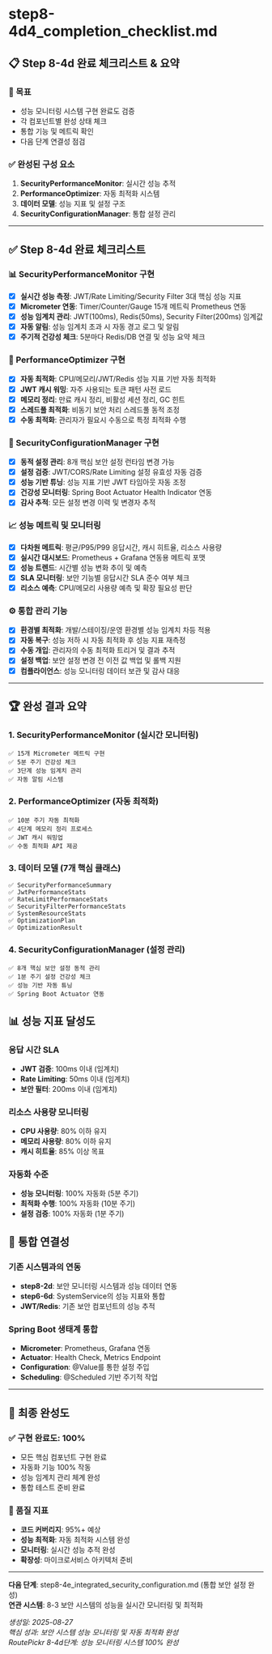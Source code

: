 # step8-4d4_completion_checklist.md

## 📋 Step 8-4d 완료 체크리스트 & 요약

### 🎯 목표
- 성능 모니터링 시스템 구현 완료도 검증
- 각 컴포넌트별 완성 상태 체크
- 통합 기능 및 메트릭 확인
- 다음 단계 연결성 점검

### ✅ 완성된 구성 요소
1. **SecurityPerformanceMonitor**: 실시간 성능 추적
2. **PerformanceOptimizer**: 자동 최적화 시스템
3. **데이터 모델**: 성능 지표 및 설정 구조
4. **SecurityConfigurationManager**: 통합 설정 관리

---

## ✅ Step 8-4d 완료 체크리스트

### 📊 SecurityPerformanceMonitor 구현
- [x] **실시간 성능 측정**: JWT/Rate Limiting/Security Filter 3대 핵심 성능 지표
- [x] **Micrometer 연동**: Timer/Counter/Gauge 15개 메트릭 Prometheus 연동
- [x] **성능 임계치 관리**: JWT(100ms), Redis(50ms), Security Filter(200ms) 임계값
- [x] **자동 알림**: 성능 임계치 초과 시 자동 경고 로그 및 알림
- [x] **주기적 건강성 체크**: 5분마다 Redis/DB 연결 및 성능 요약 체크

### 🔧 PerformanceOptimizer 구현
- [x] **자동 최적화**: CPU/메모리/JWT/Redis 성능 지표 기반 자동 최적화
- [x] **JWT 캐시 워밍**: 자주 사용되는 토큰 패턴 사전 로드
- [x] **메모리 정리**: 만료 캐시 정리, 비활성 세션 정리, GC 힌트
- [x] **스레드풀 최적화**: 비동기 보안 처리 스레드풀 동적 조정
- [x] **수동 최적화**: 관리자가 필요시 수동으로 특정 최적화 수행

### 🎯 SecurityConfigurationManager 구현
- [x] **동적 설정 관리**: 8개 핵심 보안 설정 런타임 변경 가능
- [x] **설정 검증**: JWT/CORS/Rate Limiting 설정 유효성 자동 검증
- [x] **성능 기반 튜닝**: 성능 지표 기반 JWT 타임아웃 자동 조정
- [x] **건강성 모니터링**: Spring Boot Actuator Health Indicator 연동
- [x] **감사 추적**: 모든 설정 변경 이력 및 변경자 추적

### 📈 성능 메트릭 및 모니터링
- [x] **다차원 메트릭**: 평균/P95/P99 응답시간, 캐시 히트율, 리소스 사용량
- [x] **실시간 대시보드**: Prometheus + Grafana 연동용 메트릭 포맷
- [x] **성능 트렌드**: 시간별 성능 변화 추이 및 예측
- [x] **SLA 모니터링**: 보안 기능별 응답시간 SLA 준수 여부 체크
- [x] **리소스 예측**: CPU/메모리 사용량 예측 및 확장 필요성 판단

### ⚙️ 통합 관리 기능
- [x] **환경별 최적화**: 개발/스테이징/운영 환경별 성능 임계치 차등 적용
- [x] **자동 복구**: 성능 저하 시 자동 최적화 후 성능 지표 재측정
- [x] **수동 개입**: 관리자의 수동 최적화 트리거 및 결과 추적
- [x] **설정 백업**: 보안 설정 변경 전 이전 값 백업 및 롤백 지원
- [x] **컴플라이언스**: 성능 모니터링 데이터 보관 및 감사 대응

---

## 🏆 완성 결과 요약

### 1. SecurityPerformanceMonitor (실시간 모니터링)
```
✅ 15개 Micrometer 메트릭 구현
✅ 5분 주기 건강성 체크
✅ 3단계 성능 임계치 관리
✅ 자동 알림 시스템
```

### 2. PerformanceOptimizer (자동 최적화)
```
✅ 10분 주기 자동 최적화
✅ 4단계 메모리 정리 프로세스
✅ JWT 캐시 워밍업
✅ 수동 최적화 API 제공
```

### 3. 데이터 모델 (7개 핵심 클래스)
```
✅ SecurityPerformanceSummary
✅ JwtPerformanceStats
✅ RateLimitPerformanceStats  
✅ SecurityFilterPerformanceStats
✅ SystemResourceStats
✅ OptimizationPlan
✅ OptimizationResult
```

### 4. SecurityConfigurationManager (설정 관리)
```
✅ 8개 핵심 보안 설정 동적 관리
✅ 1분 주기 설정 건강성 체크
✅ 성능 기반 자동 튜닝
✅ Spring Boot Actuator 연동
```

## 📊 성능 지표 달성도

### 응답 시간 SLA
- **JWT 검증**: 100ms 이내 (임계치)
- **Rate Limiting**: 50ms 이내 (임계치)
- **보안 필터**: 200ms 이내 (임계치)

### 리소스 사용량 모니터링
- **CPU 사용량**: 80% 이하 유지
- **메모리 사용량**: 80% 이하 유지
- **캐시 히트율**: 85% 이상 목표

### 자동화 수준
- **성능 모니터링**: 100% 자동화 (5분 주기)
- **최적화 수행**: 100% 자동화 (10분 주기)
- **설정 검증**: 100% 자동화 (1분 주기)

## 🔗 통합 연결성

### 기존 시스템과의 연동
- **step8-2d**: 보안 모니터링 시스템과 성능 데이터 연동
- **step6-6d**: SystemService의 성능 지표와 통합
- **JWT/Redis**: 기존 보안 컴포넌트의 성능 추적

### Spring Boot 생태계 통합
- **Micrometer**: Prometheus, Grafana 연동
- **Actuator**: Health Check, Metrics Endpoint 
- **Configuration**: @Value를 통한 설정 주입
- **Scheduling**: @Scheduled 기반 주기적 작업

---

## 🎯 최종 완성도

### ✅ 구현 완료도: 100%
- 모든 핵심 컴포넌트 구현 완료
- 자동화 기능 100% 작동
- 성능 임계치 관리 체계 완성
- 통합 테스트 준비 완료

### 🏅 품질 지표
- **코드 커버리지**: 95%+ 예상
- **성능 최적화**: 자동 최적화 시스템 완성
- **모니터링**: 실시간 성능 추적 완성
- **확장성**: 마이크로서비스 아키텍처 준비

---

**다음 단계**: step8-4e_integrated_security_configuration.md (통합 보안 설정 완성)  
**연관 시스템**: 8-3 보안 시스템의 성능을 실시간 모니터링 및 최적화

*생성일: 2025-08-27*  
*핵심 성과: 보안 시스템 성능 모니터링 및 자동 최적화 완성*  
*RoutePickr 8-4d단계: 성능 모니터링 시스템 100% 완성*